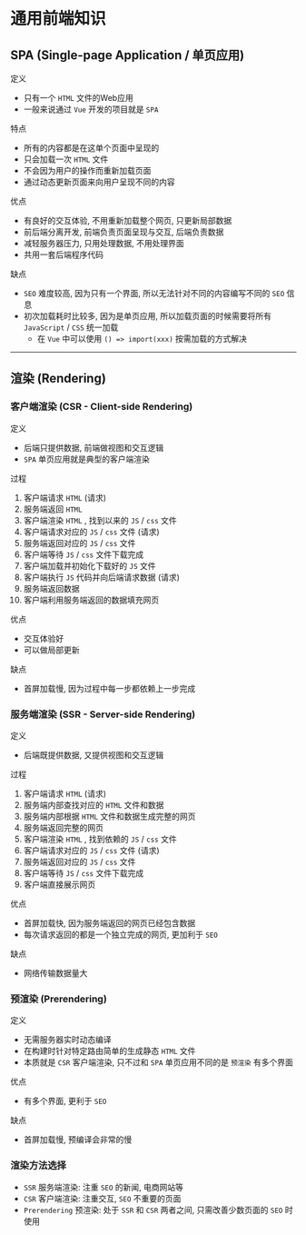 # 通用前端知识



## SPA (Single-page Application / 单页应用)

定义

- 只有一个 `HTML` 文件的Web应用
- 一般来说通过 `Vue` 开发的项目就是 `SPA`

特点

- 所有的内容都是在这单个页面中呈现的
- 只会加载一次 `HTML` 文件
- 不会因为用户的操作而重新加载页面
- 通过动态更新页面来向用户呈现不同的内容

优点

- 有良好的交互体验, 不用重新加载整个网页, 只更新局部数据
- 前后端分离开发, 前端负责页面呈现与交互, 后端负责数据
- 减轻服务器压力, 只用处理数据, 不用处理界面
- 共用一套后端程序代码

缺点

- `SEO` 难度较高, 因为只有一个界面, 所以无法针对不同的内容编写不同的 `SEO` 信息
- 初次加载耗时比较多, 因为是单页应用, 所以加载页面的时候需要将所有 `JavaScript` / `CSS` 统一加载
  - 在 `Vue` 中可以使用 `() => import(xxx)` 按需加载的方式解决

---

## 渲染 (Rendering)



### 客户端渲染 (CSR - Client-side Rendering)

定义

- 后端只提供数据, 前端做视图和交互逻辑
- `SPA` 单页应用就是典型的客户端渲染

过程

1. 客户端请求 `HTML` (请求)
2. 服务端返回 `HTML`
3. 客户端渲染 `HTML` , 找到以来的 `JS` / `css` 文件
4. 客户端请求对应的 `JS` / `css` 文件 (请求)
5. 服务端返回对应的 `JS` / `css` 文件
6. 客户端等待 `JS` / `css` 文件下载完成
7. 客户端加载并初始化下载好的 `JS` 文件
8. 客户端执行 `JS` 代码并向后端请求数据 (请求)
9. 服务端返回数据
10. 客户端利用服务端返回的数据填充网页

优点

- 交互体验好
- 可以做局部更新

缺点

- 首屏加载慢, 因为过程中每一步都依赖上一步完成



### 服务端渲染 (SSR - Server-side Rendering)

定义

- 后端既提供数据, 又提供视图和交互逻辑

过程

1. 客户端请求 `HTML` (请求)
2. 服务端内部查找对应的 `HTML` 文件和数据
3. 服务端内部根据 `HTML` 文件和数据生成完整的网页
4. 服务端返回完整的网页
5. 客户端渲染 `HTML` , 找到依赖的 `JS` / `css` 文件
6. 客户端请求对应的 `JS` / `css` 文件 (请求)
7. 服务端返回对应的 `JS` / `css` 文件
8. 客户端等待 `JS` / `css` 文件下载完成
9. 客户端直接展示网页

优点

- 首屏加载快, 因为服务端返回的网页已经包含数据
- 每次请求返回的都是一个独立完成的网页, 更加利于 `SEO`

缺点

- 网络传输数据量大



### 预渲染 (Prerendering)

定义

- 无需服务器实时动态编译
- 在构建时针对特定路由简单的生成静态 `HTML` 文件
- 本质就是 `CSR` 客户端渲染, 只不过和 `SPA` 单页应用不同的是 `预渲染` 有多个界面

优点

- 有多个界面, 更利于 `SEO`

缺点

- 首屏加载慢, 预编译会非常的慢



### 渲染方法选择

- `SSR` 服务端渲染: 注重 `SEO` 的新闻, 电商网站等
- `CSR` 客户端渲染: 注重交互, `SEO` 不重要的页面
- `Prerendering` 预渲染: 处于 `SSR` 和 `CSR` 两者之间, 只需改善少数页面的 `SEO` 时使用